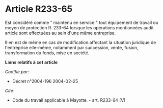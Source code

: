 # Article R233-65

Est considéré comme " maintenu en service " tout équipement de travail ou moyen de protection R. 233-64 lorsque les
opérations mentionnées audit article sont effectuées au sein d'une même entreprise. 

Il en est de même en cas de modification affectant la situation juridique de l'entreprise elle-même, notamment par
succession, vente, fusion, transformation du fonds, mise en société.

**Liens relatifs à cet article**

_Codifié par_:

  - Décret n°2004-196 2004-02-25

_Cite_:

  - Code du travail applicable à Mayotte. - art. R233-64 (V)
